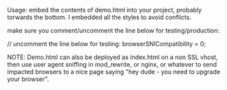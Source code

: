 Usage: embed the contents of demo.html into your project, probably torwards the bottom.
I embedded all the styles to avoid conflicts.

make sure you comment/uncomment the line below for testing/production:

// uncomment the line below for testing:
browserSNICompatibility = 0;


NOTE: Demo.html can also be deployed as index.html on a non SSL vhost, then use user agent sniffing in mod_rewrite, or nginx, or whatever to send impacted browsers to a nice page saying "hey dude - you need to upgrade your browser".

